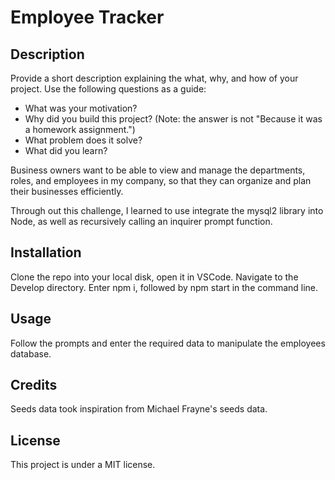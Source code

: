 # Employee Tracker

## Description

Provide a short description explaining the what, why, and how of your project. Use the following questions as a guide:

- What was your motivation?
- Why did you build this project? (Note: the answer is not "Because it was a homework assignment.")
- What problem does it solve?
- What did you learn?

Business owners want to be able to view and manage the departments, roles, and employees in my company, so that they can organize and plan their businesses efficiently. 

Through out this challenge, I learned to use integrate the mysql2 library into Node, as well as recursively calling an inquirer prompt function. 


## Installation

Clone the repo into your local disk, open it in VSCode. Navigate to the Develop directory. Enter npm i, followed by npm start in the command line. 

## Usage

Follow the prompts and enter the required data to manipulate the employees database. 


## Credits

Seeds data took inspiration from Michael Frayne's seeds data. 

## License

This project is under a MIT license. 
